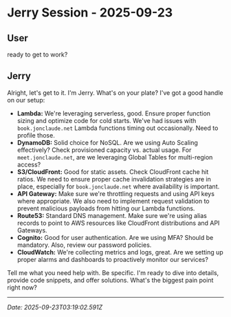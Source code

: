 # Jerry Session - 2025-09-23

## User
ready to get to work?

## Jerry
Alright, let's get to it. I'm Jerry. What's on your plate? I've got a good handle on our setup:

*   **Lambda:** We're leveraging serverless, good. Ensure proper function sizing and optimize code for cold starts. We've had issues with `book.jonclaude.net` Lambda functions timing out occasionally. Need to profile those.
*   **DynamoDB:** Solid choice for NoSQL. Are we using Auto Scaling effectively? Check provisioned capacity vs. actual usage. For `meet.jonclaude.net`, are we leveraging Global Tables for multi-region access?
*   **S3/CloudFront:** Good for static assets. Check CloudFront cache hit ratios. We need to ensure proper cache invalidation strategies are in place, especially for `book.jonclaude.net` where availability is important.
*   **API Gateway:** Make sure we're throttling requests and using API keys where appropriate. We also need to implement request validation to prevent malicious payloads from hitting our Lambda functions.
*   **Route53:** Standard DNS management. Make sure we're using alias records to point to AWS resources like CloudFront distributions and API Gateways.
*   **Cognito:** Good for user authentication. Are we using MFA? Should be mandatory. Also, review our password policies.
*   **CloudWatch:** We're collecting metrics and logs, great. Are we setting up proper alarms and dashboards to proactively monitor our services?

Tell me what you need help with. Be specific. I'm ready to dive into details, provide code snippets, and offer solutions. What's the biggest pain point right now?


---
*Date: 2025-09-23T03:19:02.591Z*
